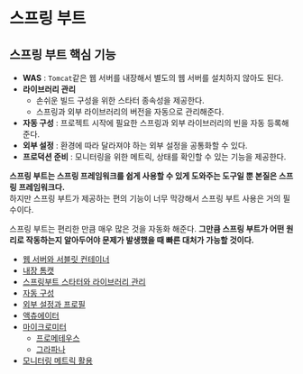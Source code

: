 # 스프링 부트

## 스프링 부트 핵심 기능

- **WAS** : `Tomcat`같은 웹 서버를 내장해서 별도의 웹 서버를 설치하지 않아도 된다.
- **라이브러리 관리** 
  - 손쉬운 빌드 구성을 위한 스타터 종속성을 제공한다.
  - 스프링과 외부 라이브러리의 버전을 자동으로 관리해준다.
- **자동 구성** : 프로젝트 시작에 필요한 스프링과 외부 라이브러리의 빈을 자동 등록해준다.
- **외부 설정** : 환경에 따라 달라져야 하는 외부 설정을 공통화할 수 있다.
- **프로덕션 준비** : 모니터링을 위한 메트릭, 상태를 확인할 수 있는 기능을 제공한다.

**스프링 부트는 스프링 프레임워크를 쉽게 사용할 수 있게 도와주는 도구일 뿐 본질은 스프링 프레임워크다.**<br>
하지만 스프링 부트가 제공하는 편의 기능이 너무 막강해서 스프링 부트 사용은 거의 필수이다.

스프링 부트는 편리한 만큼 매우 많은 것을 자동화 해준다. **그만큼 스프링 부트가 어떤 원리로 작동하는지 알아두어야 문제가 발생했을 때 빠른 대처가 가능할 것이다.**


- [웹 서버와 서블릿 컨테이너](https://github.com/genesis12345678/TIL/blob/main/Spring/springboot/servletContainer/ServletContainer.md)
- [내장 톰캣](https://github.com/genesis12345678/TIL/blob/main/Spring/springboot/embedTomcat/EmbedTomcat.md)
- [스프링부트 스타터와 라이브러리 관리](https://github.com/genesis12345678/TIL/blob/main/Spring/springboot/starterLibrary/Library.md)
- [자동 구성](https://github.com/genesis12345678/TIL/blob/main/Spring/springboot/autoConfig/AutoConfig.md)
- [외부 설정과 프로필](https://github.com/genesis12345678/TIL/blob/main/Spring/springboot/externalConfig/ExternalConfig.md)
- [액츄에이터](https://github.com/genesis12345678/TIL/blob/main/Spring/springboot/actuator/Actuator.md)
- [마이크로미터](https://github.com/genesis12345678/TIL/blob/main/Spring/springboot/monitoring/micrometer.md)
  - [프로메테우스](https://github.com/genesis12345678/TIL/blob/main/Spring/springboot/monitoring/Prometheus.md)
  - [그라파나](https://github.com/genesis12345678/TIL/blob/main/Spring/springboot/monitoring/Grafana.md)
- [모니터링 메트릭 활용](https://github.com/genesis12345678/TIL/blob/main/Spring/springboot/monitoring/MetricsUse.md)